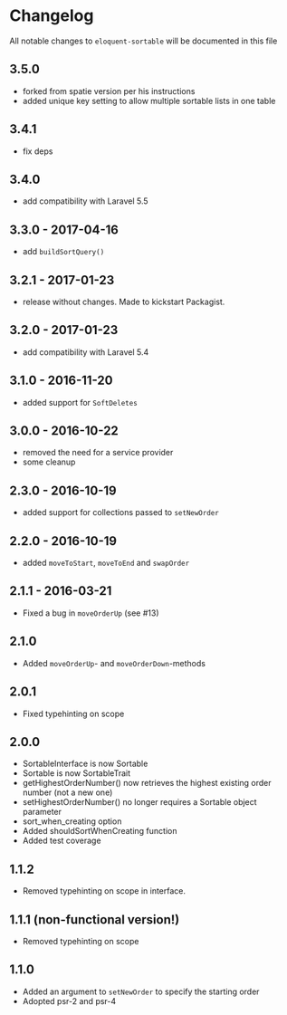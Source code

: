 # Changelog

All notable changes to `eloquent-sortable` will be documented in this file

## 3.5.0

- forked from spatie version per his instructions
- added unique key setting to allow multiple sortable lists in one table

## 3.4.1

- fix deps

## 3.4.0

- add compatibility with Laravel 5.5

## 3.3.0 - 2017-04-16

- add `buildSortQuery()`

## 3.2.1 - 2017-01-23

- release without changes. Made to kickstart Packagist.

## 3.2.0 - 2017-01-23

- add compatibility with Laravel 5.4

## 3.1.0 - 2016-11-20

- added support for `SoftDeletes`

## 3.0.0 - 2016-10-22

- removed the need for a service provider
- some cleanup

## 2.3.0 - 2016-10-19

- added support for collections passed to `setNewOrder`

## 2.2.0 - 2016-10-19

- added `moveToStart`, `moveToEnd` and `swapOrder`

## 2.1.1 - 2016-03-21
- Fixed a bug in `moveOrderUp` (see #13)

## 2.1.0
- Added `moveOrderUp`- and `moveOrderDown`-methods

## 2.0.1
- Fixed typehinting on scope

## 2.0.0
- SortableInterface is now Sortable
- Sortable is now SortableTrait
- getHighestOrderNumber() now retrieves the highest existing order number (not a new one)
- setHighestOrderNumber() no longer requires a Sortable object parameter
- sort_when_creating option
- Added shouldSortWhenCreating function
- Added test coverage

## 1.1.2
- Removed typehinting on scope in interface.

## 1.1.1 (non-functional version!)
- Removed typehinting on scope

## 1.1.0
- Added an argument to `setNewOrder` to specify the starting order
- Adopted psr-2 and psr-4
